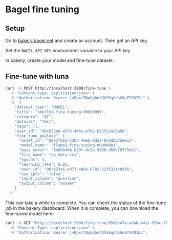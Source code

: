 # Bagel fine tuning

## Setup

Go to [bakery.bagel.net](https://bakery.bagel.net) and create an account. Then get an API key.

Set the `BAGEL_API_KEY` environment variable to your API key.

In bakery, create your model and fine-tune dataset.

## Fine-tune with luna

```bash
curl -X POST http://localhost:3000/fine-tune \
  -H "Content-Type: application/json" \
  -H "Authorization: Bearer jvBpxrTNqGqhnfQhSEqCdsG6aTSP8IBL" \
  -d '{
    "dataset_type": "MODEL",
    "title": "smollm2-fine-tuning-00000099",
    "category": "AI",
    "details": "Test",
    "tags": [],
    "user_id": "96c633e6-e973-446e-b782-6235324c0a56",
    "fine_tune_payload": {
      "asset_id": "d0a3f665-c207-4ee6-9daa-0cbdb272eeca",
      "model_name": "llama3-fine-tuning-00000001",
      "base_model": "0488b40b-829f-4c3a-9880-d55d76775dd1",
      "file_name": "qa_data.csv",
      "epochs": 1,
      "learning_rate": 0.01,
      "user_id": "96c633e6-e973-446e-b782-6235324c0a56",
      "use_ipfs": "false",
      "input_column": "question",
      "output_column": "answer"
    }
  }'
```

This can take a while to complete. You can check the status of the fine-tune job in the bakery dashboard. When it is complete, you can download the fine-tuned model here:

```bash
curl -X GET "http://localhost:3000/fine-tune/8566c47a-ada8-441c-95bc-7bb07656c4c1" \
  -H "Content-Type: application/json" \
  -H "Authorization: Bearer jvBpxrTNqGqhnfQhSEqCdsG6aTSP8IBL".
```
